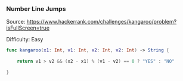 ### Number Line Jumps

Source: <https://www.hackerrank.com/challenges/kangaroo/problem?isFullScreen=true>

Difficulty: Easy

```swift
func kangaroo(x1: Int, v1: Int, x2: Int, v2: Int) -> String {
    
    return v1 > v2 && (x2 - x1) % (v1 - v2) == 0 ? "YES" : "NO"
    
}
```

